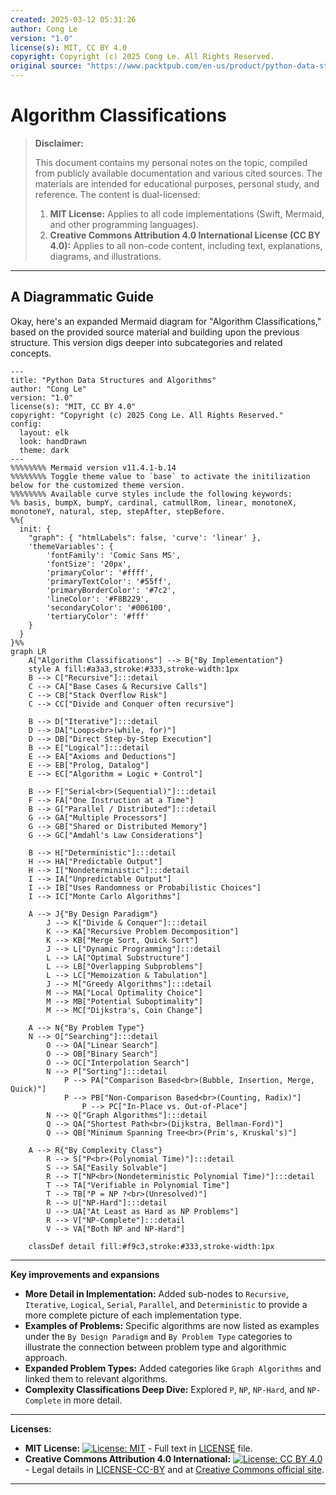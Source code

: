 ```yaml
---
created: 2025-03-12 05:31:26
author: Cong Le
version: "1.0"
license(s): MIT, CC BY 4.0
copyright: Copyright (c) 2025 Cong Le. All Rights Reserved.
original source: "https://www.packtpub.com/en-us/product/python-data-structures-and-algorithms-9781786467355"
---
```




# Algorithm Classifications
> **Disclaimer:**
>
> This document contains my personal notes on the topic,
> compiled from publicly available documentation and various cited sources.
> The materials are intended for educational purposes, personal study, and reference.
> The content is dual-licensed:
> 1. **MIT License:** Applies to all code implementations (Swift, Mermaid, and other programming languages).
> 2. **Creative Commons Attribution 4.0 International License (CC BY 4.0):** Applies to all non-code content, including text, explanations, diagrams, and illustrations.
---


## A Diagrammatic Guide 


Okay, here's an expanded Mermaid diagram for "Algorithm Classifications," based on the provided source material and building upon the previous structure. This version digs deeper into subcategories and related concepts.

```mermaid
---
title: "Python Data Structures and Algorithms"
author: "Cong Le"
version: "1.0"
license(s): "MIT, CC BY 4.0"
copyright: "Copyright (c) 2025 Cong Le. All Rights Reserved."
config:
  layout: elk
  look: handDrawn
  theme: dark
---
%%%%%%%% Mermaid version v11.4.1-b.14
%%%%%%%% Toggle theme value to `base` to activate the initilization below for the customized theme version.
%%%%%%%% Available curve styles include the following keywords:
%% basis, bumpX, bumpY, cardinal, catmullRom, linear, monotoneX, monotoneY, natural, step, stepAfter, stepBefore.
%%{
  init: {
    "graph": { "htmlLabels": false, 'curve': 'linear' },
    'themeVariables': {
        'fontFamily': 'Comic Sans MS',
        'fontSize': '20px',
        'primaryColor': '#ffff',
        'primaryTextColor': '#55ff',
        'primaryBorderColor': '#7c2',
        'lineColor': '#F8B229',
        'secondaryColor': '#006100',
        'tertiaryColor': '#fff'
    }
  }
}%%
graph LR
    A["Algorithm Classifications"] --> B{"By Implementation"}
    style A fill:#a3a3,stroke:#333,stroke-width:1px
    B --> C["Recursive"]:::detail
    C --> CA["Base Cases & Recursive Calls"]
    C --> CB["Stack Overflow Risk"]
    C --> CC["Divide and Conquer often recursive"]

    B --> D["Iterative"]:::detail
    D --> DA["Loops<br>(while, for)"]
    D --> DB["Direct Step-by-Step Execution"]
    B --> E["Logical"]:::detail
    E --> EA["Axioms and Deductions"]
    E --> EB["Prolog, Datalog"]
    E --> EC["Algorithm = Logic + Control"]

    B --> F["Serial<br>(Sequential)"]:::detail
    F --> FA["One Instruction at a Time"]
    B --> G["Parallel / Distributed"]:::detail
    G --> GA["Multiple Processors"]
    G --> GB["Shared or Distributed Memory"]
    G --> GC["Amdahl's Law Considerations"]

    B --> H["Deterministic"]:::detail
    H --> HA["Predictable Output"]
    H --> I["Nondeterministic"]:::detail
    I --> IA["Unpredictable Output"]
    I --> IB["Uses Randomness or Probabilistic Choices"]
    I --> IC["Monte Carlo Algorithms"]
    
    A --> J{"By Design Paradigm"}
        J --> K["Divide & Conquer"]:::detail
        K --> KA["Recursive Problem Decomposition"]
        K --> KB["Merge Sort, Quick Sort"]
        J --> L["Dynamic Programming"]:::detail
        L --> LA["Optimal Substructure"]
        L --> LB["Overlapping Subproblems"]
        L --> LC["Memoization & Tabulation"]
        J --> M["Greedy Algorithms"]:::detail
        M --> MA["Local Optimality Choice"]
        M --> MB["Potential Suboptimality"]
        M --> MC["Dijkstra's, Coin Change"]
    
    A --> N{"By Problem Type"}
    N --> O["Searching"]:::detail
        O --> OA["Linear Search"]
        O --> OB["Binary Search"]
        O --> OC["Interpolation Search"]
        N --> P["Sorting"]:::detail
            P --> PA["Comparison Based<br>(Bubble, Insertion, Merge, Quick)"]
            P --> PB["Non-Comparison Based<br>(Counting, Radix)"]
                P --> PC["In-Place vs. Out-of-Place"]
        N --> Q["Graph Algorithms"]:::detail
        Q --> QA["Shortest Path<br>(Dijkstra, Bellman-Ford)"]
        Q --> QB["Minimum Spanning Tree<br>(Prim's, Kruskal's)"]
    
    A --> R{"By Complexity Class"}
        R --> S["P<br>(Polynomial Time)"]:::detail
        S --> SA["Easily Solvable"]
        R --> T["NP<br>(Nondeterministic Polynomial Time)"]:::detail
        T --> TA["Verifiable in Polynomial Time"]
        T --> TB["P = NP ?<br>(Unresolved)"]
        R --> U["NP-Hard"]:::detail
        U --> UA["At Least as Hard as NP Problems"]
        R --> V["NP-Complete"]:::detail
        V --> VA["Both NP and NP-Hard"]

    classDef detail fill:#f9c3,stroke:#333,stroke-width:1px

```

---


**Key improvements and expansions**

*   **More Detail in Implementation:**  Added sub-nodes to `Recursive`, `Iterative`, `Logical`, `Serial`, `Parallel`, and `Deterministic` to provide a more complete picture of each implementation type.
*   **Examples of Problems:** Specific algorithms are now listed as examples under the `By Design Paradigm` and `By Problem Type` categories to illustrate the connection between problem type and algorithmic approach.
*   **Expanded Problem Types:** Added categories like `Graph Algorithms` and linked them to relevant algorithms.
*   **Complexity Classifications Deep Dive:** Explored `P`, `NP`, `NP-Hard`, and `NP-Complete` in more detail.



---
**Licenses:**

- **MIT License:**  [![License: MIT](https://img.shields.io/badge/License-MIT-yellow.svg)](LICENSE) - Full text in [LICENSE](LICENSE) file.
- **Creative Commons Attribution 4.0 International:** [![License: CC BY 4.0](https://licensebuttons.net/l/by/4.0/88x31.png)](LICENSE-CC-BY) - Legal details in [LICENSE-CC-BY](LICENSE-CC-BY) and at [Creative Commons official site](http://creativecommons.org/licenses/by/4.0/).

---